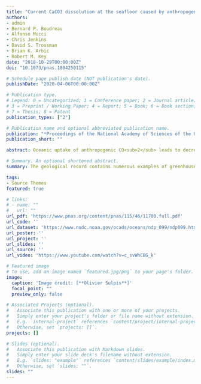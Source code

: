 ```yaml
---
title: "Current CaCO3 dissolution at the seafloor caused by anthropogenic CO2"
authors:
- admin
- Bernard P. Boudreau
- Alfonso Mucci
- Chris Jenkins
- David S. Trossman
- Brian K. Arbic
- Robert M. Key
date: "2018-10-29T00:00:00Z"
doi: "10.1073/pnas.1804250115"

# Schedule page publish date (NOT publication's date).
publishDate: "2020-04-06T00:00:00Z"

# Publication type.
# Legend: 0 = Uncategorized; 1 = Conference paper; 2 = Journal article;
# 3 = Preprint / Working Paper; 4 = Report; 5 = Book; 6 = Book section;
# 7 = Thesis; 8 = Patent
publication_types: ["2"]

# Publication name and optional abbreviated publication name.
publication: "*Proceedings of the National Academy of Sciences of the United States of America, 115*(46), 11700-11705"
publication_short: ""

abstract: Oceanic uptake of anthropogenic CO<sub>2</sub> leads to decreased pH, carbonate ion concentration, and saturation state with respect to CaCO<sub>3</sub> minerals, causing increased dissolution of these minerals at the deep seafloor. This additional dissolution will figure prominently in the neutralization of man made CO<sub>2</sub>. However, there has been no concerted assessment of the current extent of anthropogenic CaCO<sub>3</sub> dissolution at the deep seafloor. Here, recent databases of bottom water chemistry, benthic currents, and CaCO<sub>3</sub> content of deep sea sediments are combined with a rate model to derive the global distribution of benthic calcite dissolution rates and obtain primary confirmation of an anthropogenic component. By comparing preindustrial with present day rates, we determine that significant anthropogenic dissolution now occurs in the western North Atlantic, amounting to 40 100% of the total seafloor dissolution at its most intense locations. At these locations, the calcite compensation depth has risen 300 m. Increased benthic dissolution was also revealed at various hot spots in the southern extent of the Atlantic, Indian, and Pacific Oceans. Our findings place constraints on future predictions of ocean acidification, are consequential to the fate of benthic calcifiers, and indicate that a by product of human activities is currently altering the geological record of the deep sea.

# Summary. An optional shortened abstract.
summary: The geological record contains numerous examples of greenhouse periods and ocean acidification episodes, where the spreading of corrosive (CO<sub>2</sub> enriched) bottom waters enhances the dissolution of CaCO<sub>3</sub> minerals delivered to the seafloor or contained within deep sea sediments. The dissolution of sedimentary CaCO<sub>3</sub> neutralizes excess CO<sub>2</sub>, thus preventing runaway acidification, and acts as a negative feedback mechanism in regulating atmospheric CO<sub>2</sub> levels over timescales of centuries to millennia. We report here the first signs of CaCO<sub>3</sub> dissolution at the seafloor caused by man made CO<sub>2</sub>. This dissolution is already occurring at various locations in the deep ocean, particularly in the northern Atlantic and near the Southern Ocean, where the bottom waters are young and rich in anthropogenic CO<sub>2</sub>.

tags:
- Source Themes
featured: true

# links:
# - name: ""
#   url: ""
url_pdf: 'https://www.pnas.org/content/pnas/115/46/11700.full.pdf'
url_code: ''
url_dataset: 'https://www.nodc.noaa.gov/ocads/oceans/ndp_099/ndp099.html'
url_poster: ''
url_project: ''
url_slides: ''
url_source: ''
url_video: 'https://www.youtube.com/watch?v=c_svWhCBG_k'

# Featured image
# To use, add an image named `featured.jpg/png` to your page's folder. 
image:
  caption: 'Image credit: [**Olivier Sulpis**]'
  focal_point: ""
  preview_only: false

# Associated Projects (optional).
#   Associate this publication with one or more of your projects.
#   Simply enter your project's folder or file name without extension.
#   E.g. `internal-project` references `content/project/internal-project/index.md`.
#   Otherwise, set `projects: []`.
projects: []

# Slides (optional).
#   Associate this publication with Markdown slides.
#   Simply enter your slide deck's filename without extension.
#   E.g. `slides: "example"` references `content/slides/example/index.md`.
#   Otherwise, set `slides: ""`.
slides: ""
---
```


<div data-badge-type="donut" data-doi="10.1073/pnas.1804250115" data-hide-no-mentions="true" class="altmetric-embed"></div>
